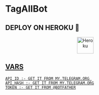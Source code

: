 # TagAllBot




## DEPLOY ON HEROKU 🚀

<p align="center"><a href="https://heroku.com/deploy?template=https://github.com/VysakhTG/TagAllBot"><img align="center" alt="Heroku" width="52px" src="https://www.nicepng.com/png/full/223-2233246_heroku-logo-salesforce-heroku.png"></p>
 




## VARS

```
API_ID :- GET IT FROM MY.TELEGRAM.ORG 
API_HASH :- GET IT FROM MY.TELEGRAM.ORG
TOKEN :- GET IT FROM @BOTFATHER
```
